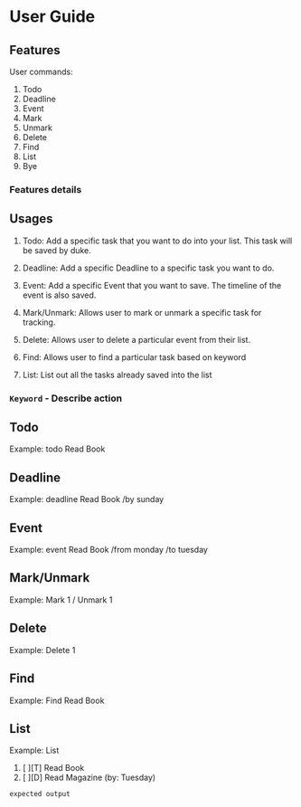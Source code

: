# User Guide

## Features 
User commands:
1. Todo 
2. Deadline
3. Event
4. Mark
5. Unmark
5. Delete
6. Find
7. List
8. Bye


### Features details

## Usages
1. Todo: Add a specific task that you want to do into your list. This task will be saved by duke.

2. Deadline: Add a specific Deadline to a specific task you want to do.

3. Event: Add a specific Event that you want to save. The timeline of the event is also saved.

4. Mark/Unmark: Allows user to mark or unmark a specific task for tracking.

5. Delete: Allows user to delete a particular event from their list.

6. Find: Allows user to find a particular task based on keyword

7. List: List out all the tasks already saved into the list


### `Keyword` - Describe action

## Todo
Example: todo Read Book

## Deadline
Example: deadline Read Book /by sunday

## Event
Example: event Read Book /from monday /to tuesday

## Mark/Unmark
Example: Mark 1 / Unmark 1

## Delete
Example: Delete 1

## Find
Example: Find Read Book

## List
Example: List
1. [ ][T] Read Book
2. [ ][D] Read Magazine (by: Tuesday)

```
expected output
```
